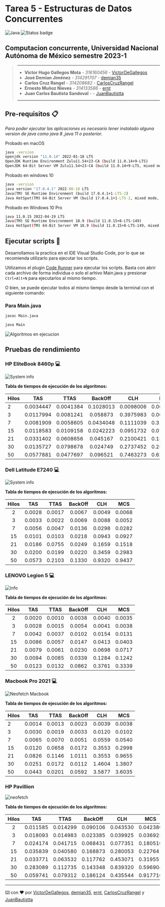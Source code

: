 # Tarea 5 - Estructuras de Datos Concurrentes

![Java](https://img.shields.io/badge/java-%23ED8B00.svg?style=for-the-badge&logo=java&logoColor=white) ![Status badge](https://img.shields.io/badge/status-en%20progreso-yellow?style=for-the-badge)

## Computacion concurrente, Universidad Nacional Autónoma de México semestre 2023-1

> ---
>
> * **Victor Hugo Gallegos Mota** - *316160456* - [VictorDeGallegos](https://github.com/VictorDeGallegos)
> * **José Demian Jiménez** - *314291707* - [demian35](https://github.com/demian35)
> * **Carlos Cruz Rangel** - *314208682* - [CarlosCruzRangel](https://github.com/CarlosCruzRangel)
> * **Ernesto Muñoz Nieves** - *314133586* - [ernt](https://github.com/ernt)
> * **Juan Carlos Bautista Sandoval** - - [JuanBautistta](https://github.com/JuanBautistta)
>
>
>
> ---

## Pre-requisitos 📋

*Para poder ejecutar las aplicaciones es necesario tener instalado alguna version de java como java 8  ,java 11 o posterior.*

Probado en macOS

```bash
java -version
openjdk version "11.0.14" 2022-01-18 LTS
OpenJDK Runtime Environment Zulu11.54+23-CA (build 11.0.14+9-LTS)
OpenJDK 64-Bit Server VM Zulu11.54+23-CA (build 11.0.14+9-LTS, mixed mode)
```

Probado en windows 10

```cmd powershell
java -version
java version "17.0.4.1" 2022-08-18 LTS
Java(TM) SE Runtime Environment (build 17.0.4.1+1-LTS-2)
Java HotSpot(TM) 64-Bit Server VM (build 17.0.4.1+1-LTS-2, mixed mode, sharing)
```

Probado en Windows 10 Pro
```bash
java 11.0.15 2022-04-19 LTS
Java(TM) SE Runtime Environment 18.9 (build 11.0.15+8-LTS-149)
Java HotSpot(TM) 64-Bit Server VM 18.9 (build 11.0.15+8-LTS-149, mixed mode)
```

## Ejecutar scripts 🚀

Desarrollamos la practica en el IDE Visual Studio Code, por lo que se recomienda utilizarlo para ejecutar los scripts.

Utilizamos el plugin [Code Runner](https://marketplace.visualstudio.com/items?itemName=formulahendry.code-runner) para ejecutar los scripts. Basta con abrir cada archivo de forma individua o solo el arhivo Main.java  y presionar `Ctrl+Alt+N` para ejecutarlos al mismo tiempo.

O bien, se puede ejecutar todos al mismo tiempo desde la terminal con el siguiente comando:

### Para Main.java

```bash
javac Main.java
```

```bash
java Main
```

![Algoritmos en ejecucion](https://user-images.githubusercontent.com/41756950/199122946-491d966f-f1cf-4096-8892-d85b9b080b8e.png)

## Pruebas de rendimiento

### HP EliteBook 8460p 💻

![System info](https://cdn.discordapp.com/attachments/1007174346265067553/1038187242532909106/neofetch.png)

**Tabla de tiempos de ejecución de los algoritmos:**

| Hilos | TAS       | TTAS      | BackOff   | CLH       | MCS       |
| :---  | :---:     | :---:     | :---:     | :---:     | :---:     |
| 2     | 0.0034447 | 0.0041384 | 0.1028013 | 0.0098006 | 0.0078988 |
| 3     | 0.0117994 | 0.0081241 | 0.058873  | 0.3975983 | 0.0097082 |
| 7     | 0.0081909 | 0.0058605 | 0.0434048 | 0.1111039 | 0.3149743 |
| 15    | 0.0118583 | 0.0109158 | 0.0242223 | 0.0951732 | 0.0796919 |
| 21    | 0.0331402 | 0.0608656 | 0.045167  | 0.2100421 | 0.1342033 |
| 30    | 0.0135727 | 0.0798678 | 0.024749  | 0.2737452 | 0.2574049 |
| 50    | 0.0577881 | 0.0477697 | 0.096521  | 0.7463273 | 0.6289357 |

### Dell Latitude E7240 💻

![System info](https://user-images.githubusercontent.com/79823316/199967044-9014d00a-d458-40c3-8ba7-89e7b03a607b.png)

**Tabla de tiempos de ejecución de los algoritmos:**


| Hilos |  TAS   | TTAS   | BackOff | CLH    | MCS    |
| :---: | :---:  | :---:  |  :---:  | :---:  | :---:  |
| 2     | 0.0028 | 0.0017 | 0.0067  | 0.0049 | 0.0068 |
| 3     | 0.0033 | 0.0022 | 0.0069  | 0.0088 | 0.0052 |
| 7     | 0.0056 | 0.0047 | 0.0136  | 0.0298 | 0.0282 |
| 15    | 0.0101 | 0.0103 | 0.0218  | 0.0943 | 0.0927 |
| 21    | 0.0186 | 0.0755 | 0.0249  | 0.1659 | 0.1518 |
| 30    | 0.0200 | 0.0199 | 0.0220  | 0.3459 | 0.2983 |
| 50    | 0.0573 | 0.2103 | 0.1330  | 0.9320 | 0.9437 |

### LENOVO Legion 5 💻

![info](https://cdn.discordapp.com/attachments/1007174346265067553/1038152509488893952/neofecht.png)

**Tabla de tiempos de ejecución de los algoritmos:**


| Hilos |  TAS   | TTAS   | BackOff | CLH    | MCS    |
| :---: | :---:  | :---:  |  :---:  | :---:  | :---:  |
| 2     | 0.0020 | 0.0010 | 0.0038  | 0.0040 | 0.0035 |
| 3     | 0.0028 | 0.0015 | 0.0054  | 0.0041 | 0.0038 |
| 7     | 0.0042 | 0.0037 | 0.0102  | 0.0154 | 0.0131 |
| 15    | 0.0086 | 0.0057 | 0.0147  | 0.0413 | 0.0403 |
| 21    | 0.0079 | 0.0061 | 0.0230  | 0.0698 | 0.0717 |
| 30    | 0.0094 | 0.0085 | 0.0339  | 0.1284 | 0.1242 |
| 50    | 0.0123 | 0.0132 | 0.0862  | 0.3761 | 0.3339 |

### Macbook Pro 2021 💻

![Neofetch Macbook](https://user-images.githubusercontent.com/41756950/199126905-2eea306c-b536-4e2a-83c6-8efe29432d3e.png)

**Tabla de tiempos de ejecución de los algoritmos:**

| Hilos | TAS    | TTAS   | BackOff | CLH    | MCS    |
| :---  | :---:  | :---:  | :---:   |  :---: | :---:  |
| 2     | 0.0014 | 0.0013 | 0.0023  | 0.0039 | 0.0038 |
| 3     | 0.0030 | 0.0019 | 0.0033  | 0.0120 | 0.0102 |
| 7     | 0.0065 | 0.0070 | 0.0051  | 0.0559 | 0.0540 |
| 15    | 0.0120 | 0.0658 | 0.0172  | 0.3553 | 0.2998 |
| 21    | 0.0826 | 0.1146 | 1.0111  | 0.3553 | 0.9655 |
| 30    | 0.0251 | 0.0172 | 0.0112  | 1.4604 | 1.3807 |
| 50    | 0.0443 | 0.0201 | 0.0592  | 3.5877 | 3.6035 |

### HP Pavillion

![neofetch](https://user-images.githubusercontent.com/54485680/200089992-b93fb45c-d746-4c5b-a4c0-71321720faf2.jpg)

**Tabla de tiempos de ejecución de los algoritmos:**


| Hilos |  TAS     | TTAS     | BackOff   | CLH      | MCS      |
| :---: | :---:    | :---:    |  :---:    | :---:    | :---:    |
| 2     | 0.011585 | 0.014299 | 0.090106  | 0.043530 | 0.042380 |
| 3     | 0.018093 | 0.014983 | 0.023385  | 0.039925 | 0.036925 |
| 7     | 0.024174 | 0.041715 | 0.068431  | 0.077351 | 0.180510 |
| 15    | 0.035839 | 0.040580 | 0.168873  | 0.280053 | 0.227641 |
| 21    | 0.033771 | 0.063532 | 0.117762  | 0.453071 | 0.319551 |
| 30    | 0.283089 | 0.112735 | 0.143348  | 0.839320 | 0.596904 |
| 50    | 0.059741 | 0.079312 | 0.186124  | 0.435544 | 0.917716 |

---
⌨️ con ❤️ por  [VictorDeGallegos](https://github.com/VictorDeGallegos), [demian35](https://github.com/demian35), [ernt](https://github.com/ernt), [CarlosCruzRangel](https://github.com/CarlosCruzRangel) y [JuanBautistta](https://github.com/JuanBautistta)